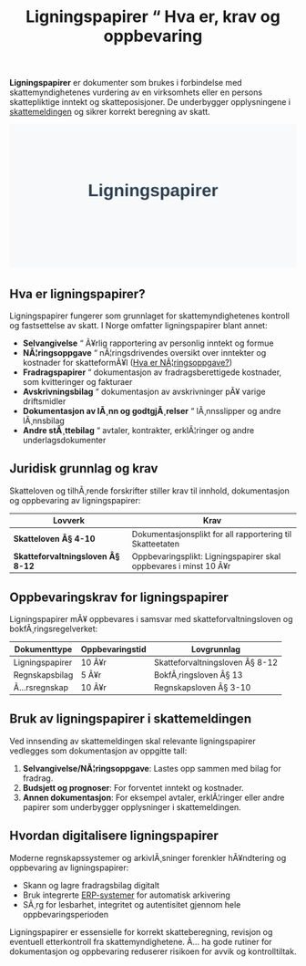 ﻿---
title: "Ligningspapirer “ Hva er, krav og oppbevaring"
meta_title: "Ligningspapirer “ Hva er, krav og oppbevaring"
meta_description: '**Ligningspapirer** er dokumenter som brukes i forbindelse med skattemyndighetenes vurdering av en virksomhets eller en persons skattepliktige inntekt og skatte...'
slug: ligningspapirer
type: blog
layout: pages/single
---

**Ligningspapirer** er dokumenter som brukes i forbindelse med skattemyndighetenes vurdering av en virksomhets eller en persons skattepliktige inntekt og skatteposisjoner. De underbygger opplysningene i [skattemeldingen](/blogs/regnskap/hva-er-skattemelding "Hva er Skattemelding? Komplett Guide til Skattemelding og Skatteoppgaver") og sikrer korrekt beregning av skatt.

![Ligningspapirer i Norsk Regnskap og Skatt](ligningspapirer-image.svg)

## Hva er ligningspapirer?

Ligningspapirer fungerer som grunnlaget for skattemyndighetenes kontroll og fastsettelse av skatt. I Norge omfatter ligningspapirer blant annet:

* **Selvangivelse** “ Ã¥rlig rapportering av personlig inntekt og formue
* **NÃ¦ringsoppgave** “ nÃ¦ringsdrivendes oversikt over inntekter og kostnader for skatteformÃ¥l ([Hva er NÃ¦ringsoppgave?](/blogs/regnskap/hva-er-naeringsoppgave "Hva er NÃ¦ringsoppgave? Komplett Guide til NÃ¦ringsoppgave for NÃ¦ringsdrivende"))
* **Fradragspapirer** “ dokumentasjon av fradragsberettigede kostnader, som kvitteringer og fakturaer
* **Avskrivningsbilag** “ dokumentasjon av avskrivninger pÃ¥ varige driftsmidler
* **Dokumentasjon av lÃ¸nn og godtgjÃ¸relser** “ lÃ¸nnsslipper og andre lÃ¸nnsbilag
* **Andre stÃ¸ttebilag** “ avtaler, kontrakter, erklÃ¦ringer og andre underlagsdokumenter

## Juridisk grunnlag og krav

Skatteloven og tilhÃ¸rende forskrifter stiller krav til innhold, dokumentasjon og oppbevaring av ligningspapirer:

| **Lovverk**                        | **Krav**                                                       |
|------------------------------------|----------------------------------------------------------------|
| **Skatteloven Â§ 4-10**             | Dokumentasjonsplikt for all rapportering til Skatteetaten      |
| **Skatteforvaltningsloven Â§ 8-12** | Oppbevaringsplikt: Ligningspapirer skal oppbevares i minst 10 Ã¥r |

## Oppbevaringskrav for ligningspapirer

Ligningspapirer mÃ¥ oppbevares i samsvar med skatteforvaltningsloven og bokfÃ¸ringsregelverket:

| **Dokumenttype**   | **Oppbevaringstid** | **Lovgrunnlag**                           |
|--------------------|---------------------|-------------------------------------------|
| Ligningspapirer    | 10 Ã¥r               | Skatteforvaltningsloven Â§ 8-12            |
| Regnskapsbilag     | 5 Ã¥r                | BokfÃ¸ringsloven Â§ 13                      |
| Ã…rsregnskap        | 10 Ã¥r               | Regnskapsloven Â§ 3-10                     |

## Bruk av ligningspapirer i skattemeldingen

Ved innsending av skattemeldingen skal relevante ligningspapirer vedlegges som dokumentasjon av oppgitte tall:

1. **Selvangivelse/NÃ¦ringsoppgave**: Lastes opp sammen med bilag for fradrag.
2. **Budsjett og prognoser**: For forventet inntekt og kostnader.
3. **Annen dokumentasjon**: For eksempel avtaler, erklÃ¦ringer eller andre papirer som underbygger opplysninger i skattemeldingen.

## Hvordan digitalisere ligningspapirer

Moderne regnskapssystemer og arkivlÃ¸sninger forenkler hÃ¥ndtering og oppbevaring av ligningspapirer:

* Skann og lagre fradragsbilag digitalt
* Bruk integrerte [ERP-systemer](/blogs/regnskap/hva-er-erp-system "Hva er ERP-system? Komplett Guide til Enterprise Resource Planning") for automatisk arkivering
* SÃ¸rg for lesbarhet, integritet og autentisitet gjennom hele oppbevaringsperioden

Ligningspapirer er essensielle for korrekt skatteberegning, revisjon og eventuell etterkontroll fra skattemyndighetene. Ã… ha gode rutiner for dokumentasjon og oppbevaring reduserer risikoen for avvik og kontrolltiltak.


